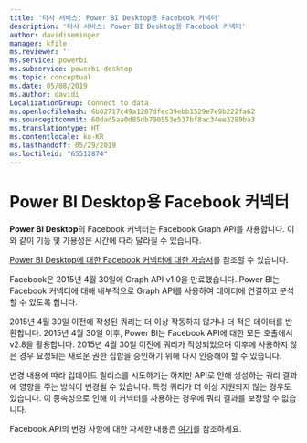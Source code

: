 ```yaml
---
title: '타사 서비스: Power BI Desktop용 Facebook 커넥터'
description: '타사 서비스: Power BI Desktop용 Facebook 커넥터'
author: davidiseminger
manager: kfile
ms.reviewer: ''
ms.service: powerbi
ms.subservice: powerbi-desktop
ms.topic: conceptual
ms.date: 05/08/2019
ms.author: davidi
LocalizationGroup: Connect to data
ms.openlocfilehash: 6b02717c49a1207dfec39ebb1529e7e9b222fa62
ms.sourcegitcommit: 60dad5aa0d85db790553e537bf8ac34ee3289ba3
ms.translationtype: HT
ms.contentlocale: ko-KR
ms.lasthandoff: 05/29/2019
ms.locfileid: "65512874"
---
```

# <a name="facebook-connector-for-power-bi-desktop"></a>Power BI Desktop용 Facebook 커넥터
**Power BI Desktop**의 Facebook 커넥터는 Facebook Graph API를 사용합니다. 이와 같이 기능 및 가용성은 시간에 따라 달라질 수 있습니다.

[Power BI Desktop에 대한 Facebook 커넥터에 대한 자습서](desktop-tutorial-facebook-analytics.md)를 참조할 수 있습니다.

Facebook은 2015년 4월 30일에 Graph API v1.0을 만료했습니다. Power BI는 Facebook 커넥터에 대해 내부적으로 Graph API를 사용하여 데이터에 연결하고 분석할 수 있도록 합니다.

2015년 4월 30일 이전에 작성된 쿼리는 더 이상 작동하지 않거나 더 적은 데이터를 반환합니다. 2015년 4월 30일 이후, Power BI는 Facebook API에 대한 모든 호출에서 v2.8을 활용합니다. 2015년 4월 30일 이전에 쿼리가 작성되었으며 이후에 사용하지 않은 경우 요청되는 새로운 권한 집합을 승인하기 위해 다시 인증해야 할 수 있습니다.

변경 내용에 따라 업데이트 릴리스를 시도하기는 하지만 API로 인해 생성하는 쿼리 결과에 영향을 주는 방식이 변경될 수 있습니다. 특정 쿼리가 더 이상 지원되지 않는 경우도 있습니다. 이 종속성으로 인해 이 커넥터를 사용하는 경우에 쿼리 결과를 보장할 수 없습니다.

Facebook API의 변경 사항에 대한 자세한 내용은 [여기](https://developers.facebook.com/docs/apps/changelog#v2_0)를 참조하세요.

